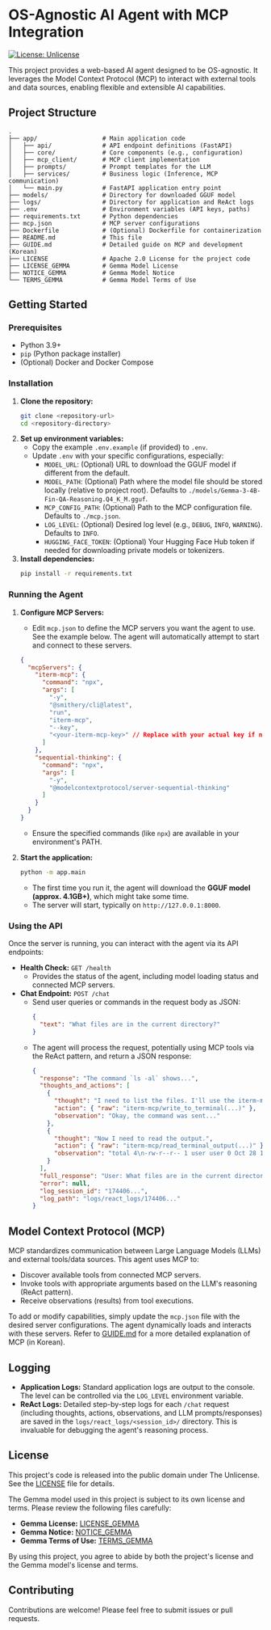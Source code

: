 # OS-Agnostic AI Agent with MCP Integration

[![License: Unlicense](https://img.shields.io/badge/license-Unlicense-blue.svg)](http://unlicense.org/)

This project provides a web-based AI agent designed to be OS-agnostic. It leverages the Model Context Protocol (MCP) to interact with external tools and data sources, enabling flexible and extensible AI capabilities.

## Project Structure

```
.
├── app/                  # Main application code
│   ├── api/              # API endpoint definitions (FastAPI)
│   ├── core/             # Core components (e.g., configuration)
│   ├── mcp_client/       # MCP client implementation
│   ├── prompts/          # Prompt templates for the LLM
│   ├── services/         # Business logic (Inference, MCP communication)
│   └── main.py           # FastAPI application entry point
├── models/               # Directory for downloaded GGUF model
├── logs/                 # Directory for application and ReAct logs
├── .env                  # Environment variables (API keys, paths)
├── requirements.txt      # Python dependencies
├── mcp.json              # MCP server configurations
├── Dockerfile            # (Optional) Dockerfile for containerization
├── README.md             # This file
├── GUIDE.md              # Detailed guide on MCP and development (Korean)
├── LICENSE               # Apache 2.0 License for the project code
├── LICENSE_GEMMA         # Gemma Model License
├── NOTICE_GEMMA          # Gemma Model Notice
└── TERMS_GEMMA           # Gemma Model Terms of Use
```

## Getting Started

### Prerequisites

*   Python 3.9+
*   `pip` (Python package installer)
*   (Optional) Docker and Docker Compose

### Installation

1.  **Clone the repository:**
    ```bash
    git clone <repository-url>
    cd <repository-directory>
    ```
2.  **Set up environment variables:**
    *   Copy the example `.env.example` (if provided) to `.env`.
    *   Update `.env` with your specific configurations, especially:
        *   `MODEL_URL`: (Optional) URL to download the GGUF model if different from the default.
        *   `MODEL_PATH`: (Optional) Path where the model file should be stored locally (relative to project root). Defaults to `./models/Gemma-3-4B-Fin-QA-Reasoning.Q4_K_M.gguf`.
        *   `MCP_CONFIG_PATH`: (Optional) Path to the MCP configuration file. Defaults to `./mcp.json`.
        *   `LOG_LEVEL`: (Optional) Desired log level (e.g., `DEBUG`, `INFO`, `WARNING`). Defaults to `INFO`.
        *   `HUGGING_FACE_TOKEN`: (Optional) Your Hugging Face Hub token if needed for downloading private models or tokenizers.
3.  **Install dependencies:**
    ```bash
    pip install -r requirements.txt
    ```

### Running the Agent

1.  **Configure MCP Servers:**
    *   Edit `mcp.json` to define the MCP servers you want the agent to use. See the example below. The agent will automatically attempt to start and connect to these servers.
    ```json
    {
      "mcpServers": {
        "iterm-mcp": {
          "command": "npx",
          "args": [
            "-y",
            "@smithery/cli@latest",
            "run",
            "iterm-mcp",
            "--key",
            "<your-iterm-mcp-key>" // Replace with your actual key if needed
          ]
        },
        "sequential-thinking": {
          "command": "npx",
          "args": [
            "-y",
            "@modelcontextprotocol/server-sequential-thinking"
          ]
        }
      }
    }
    ```
    *   Ensure the specified commands (like `npx`) are available in your environment's PATH.

2.  **Start the application:**
    ```bash
    python -m app.main
    ```
    *   The first time you run it, the agent will download the **GGUF model (approx. 4.1GB+)**, which might take some time.
    *   The server will start, typically on `http://127.0.0.1:8000`.

### Using the API

Once the server is running, you can interact with the agent via its API endpoints:

*   **Health Check:** `GET /health`
    *   Provides the status of the agent, including model loading status and connected MCP servers.
*   **Chat Endpoint:** `POST /chat`
    *   Send user queries or commands in the request body as JSON:
        ```json
        {
          "text": "What files are in the current directory?"
        }
        ```
    *   The agent will process the request, potentially using MCP tools via the ReAct pattern, and return a JSON response:
        ```json
        {
          "response": "The command `ls -al` shows...",
          "thoughts_and_actions": [
            {
              "thought": "I need to list the files. I'll use the iterm-mcp/write_to_terminal tool.",
              "action": { "raw": "iterm-mcp/write_to_terminal(...)" },
              "observation": "Okay, the command was sent..."
            },
            {
              "thought": "Now I need to read the output.",
              "action": { "raw": "iterm-mcp/read_terminal_output(...)" },
              "observation": "total 4\n-rw-r--r-- 1 user user 0 Oct 28 10:00 file1.txt\n..."
            }
          ],
          "full_response": "User: What files are in the current directory?\nAction: ...\nObservation: ...\nAction: ...\nObservation: ...\n",
          "error": null,
          "log_session_id": "174406...",
          "log_path": "logs/react_logs/174406..."
        }
        ```

## Model Context Protocol (MCP)

MCP standardizes communication between Large Language Models (LLMs) and external tools/data sources. This agent uses MCP to:

*   Discover available tools from connected MCP servers.
*   Invoke tools with appropriate arguments based on the LLM's reasoning (ReAct pattern).
*   Receive observations (results) from tool executions.

To add or modify capabilities, simply update the `mcp.json` file with the desired server configurations. The agent dynamically loads and interacts with these servers. Refer to [GUIDE.md](GUIDE.md) for a more detailed explanation of MCP (in Korean).

## Logging

*   **Application Logs:** Standard application logs are output to the console. The level can be controlled via the `LOG_LEVEL` environment variable.
*   **ReAct Logs:** Detailed step-by-step logs for each `/chat` request (including thoughts, actions, observations, and LLM prompts/responses) are saved in the `logs/react_logs/<session_id>/` directory. This is invaluable for debugging the agent's reasoning process.

## License

This project's code is released into the public domain under The Unlicense. See the [LICENSE](LICENSE) file for details.

The Gemma model used in this project is subject to its own license and terms. Please review the following files carefully:

*   **Gemma License:** [LICENSE_GEMMA](LICENSE_GEMMA)
*   **Gemma Notice:** [NOTICE_GEMMA](NOTICE_GEMMA)
*   **Gemma Terms of Use:** [TERMS_GEMMA](TERMS_GEMMA)

By using this project, you agree to abide by both the project's license and the Gemma model's license and terms.

## Contributing

Contributions are welcome! Please feel free to submit issues or pull requests.
